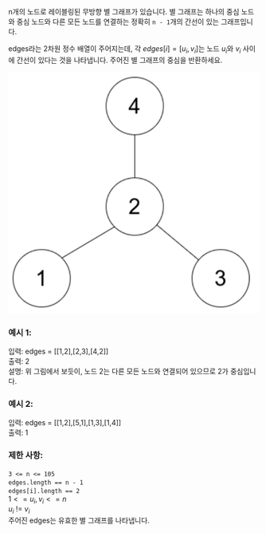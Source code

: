 n개의 노드로 레이블링된 무방향 별 그래프가 있습니다. 
별 그래프는 하나의 중심 노드와 중심 노드와 다른 모든 노드를 연결하는 정확히 `n - 1`개의 간선이 있는 그래프입니다.

edges라는 2차원 정수 배열이 주어지는데, 
각 $`edges[i] = [u_i, v_i]`$는 노드 $`u_i`$와 $`v_i`$ 사이에 간선이 있다는 것을 나타냅니다. 
주어진 별 그래프의 중심을 반환하세요.

![img.png](graph.png)
### 예시 1:
입력: edges = [[1,2],[2,3],[4,2]]  
출력: 2  
설명: 위 그림에서 보듯이, 노드 2는 다른 모든 노드와 연결되어 있으므로 2가 중심입니다.  


### 예시 2:
입력: edges = [[1,2],[5,1],[1,3],[1,4]]  
출력: 1

### 제한 사항:
`3 <= n <= 105`  
`edges.length == n - 1`  
`edges[i].length == 2`   
$`1 <= u_i, v_i <= n`$  
$u_i$ != $v_i$  
주어진 edges는 유효한 별 그래프를 나타냅니다.
